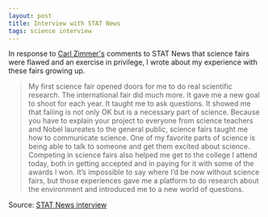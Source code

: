 ```yaml
---
layout: post
title: Interview with STAT News
tags: science interview
---
```


In response to [Carl Zimmer's](https://www.statnews.com/2016/04/13/science-fairs-white-house/) comments to STAT News that science fairs were flawed and an exercise in privilege, I wrote about my experience with these fairs growing up.

>My first science fair opened doors for me to do real scientific research. The international fair did much more. It gave me a new goal to shoot for each year. It taught me to ask questions. It showed me that failing is not only OK but is a necessary part of science. Because you have to explain your project to everyone from science teachers and Nobel laureates to the general public, science fairs taught me how to communicate science. One of my favorite parts of science is being able to talk to someone and get them excited about science.
>Competing in science fairs also helped me get to the college I attend today, both in getting accepted and in paying for it with some of the awards I won.
>It’s impossible to say where I’d be now without science fairs, but those experiences gave me a platform to do research about the environment and introduced me to a new world of questions.

Source: [STAT News interview](https://www.statnews.com/2016/04/14/science-fair-participants/)